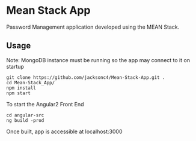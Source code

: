 # Mean Stack App
Password Management application developed using the MEAN Stack.

## Usage
Note: MongoDB instance must be running so the app may connect to it on startup
```
git clone https://github.com/jacksonc4/Mean-Stack-App.git .
cd Mean-Stack_App/
npm install
npm start
```
To start the Angular2 Front End
```
cd angular-src
ng build -prod
```
Once built, app is accessible at localhost:3000
